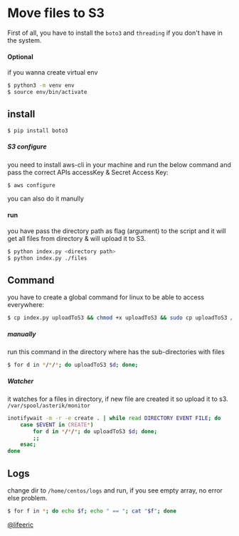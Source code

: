 # Move files to S3

First of all, you have to install the `boto3` and `threading` if you don't have in the system.


#### Optional
if you wanna create virtual env
```bash
$ python3 -m venv env
$ source env/bin/activate
```


## install 

```bash
$ pip install boto3
```

##### S3 configure
you need to install aws-cli in your machine and run the below command and pass the correct APIs accessKey & Secret Access Key:
```bash
$ aws configure

```
you can also do it manully
#### run
you have pass the directory path as flag (argument) to the script and it will get all files from directory & will upload it to S3.
```bash
$ python index.py <directory path>
$ python index.py ./files
```

## Command 

you have to create a global command for linux to be able to access everywhere:

```bash
$ cp index.py uploadToS3 && chmod +x uploadToS3 && sudo cp uploadToS3 /bin

```

##### manually

run this command in the directory where has the sub-directories with files
```bash
$ for d in */*/*; do uploadToS3 $d; done;
```


##### Watcher
it watches for a files in directory, if new file are created it so upload it to s3.
`/var/spool/asterik/monitor`
```bash
inotifywait -m -r -e create . | while read DIRECTORY EVENT FILE; do   
	case $EVENT in CREATE*)         
		for d in */*/*; do uploadToS3 $d; done;            
		;;    
	esac; 
done

```

## Logs
change dir to `/home/centos/logs` and run, if you see empty array, no error else problem.
```bash
$ for f in *; do echo $f; echo " == "; cat "$f"; done
```



[@lifeeric](https://github.com/lifeeric)